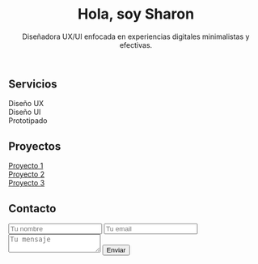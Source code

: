 <!DOCTYPE html>
<html lang="es">
<head>
  <meta charset="UTF-8" />
  <meta name="viewport" content="width=device-width, initial-scale=1.0" />
  <title>Portafolio UX/UI</title>
  <link rel="stylesheet" href="style.css" />
</head>
<body>
  <!-- Fondo futurista -->
  <div class="background"></div>

  <!-- Landing -->
  <header class="landing">
    <h1>Hola, soy Sharon</h1>
    <p>Diseñadora UX/UI enfocada en experiencias digitales minimalistas y efectivas.</p>
  </header>

  <!-- Servicios -->
  <section id="servicios" class="section">
    <h2>Servicios</h2>
    <div class="services-grid">
      <div class="card">Diseño UX</div>
      <div class="card">Diseño UI</div>
      <div class="card">Prototipado</div>
    </div>
  </section>

  <!-- Proyectos -->
  <section id="proyectos" class="section">
    <h2>Proyectos</h2>
    <div class="grid">
      <div class="card"><a href="proyecto1.html" class="btn-proyecto">Proyecto 1</a></div>
      <div class="card"><a href="proyecto2.html" class="btn-proyecto">Proyecto 2</a></div>
      <div class="card"><a href="proyecto3.html" class="btn-proyecto">Proyecto 3</a></div>
    </div>
  </section>

  <!-- Contacto -->
  <section id="contacto" class="section">
    <h2>Contacto</h2>
    <form id="contactForm">
      <input type="text" id="nombre" placeholder="Tu nombre" required />
      <input type="email" id="email" placeholder="Tu email" required />
      <textarea id="mensaje" placeholder="Tu mensaje" required></textarea>
      <button type="submit" class="btn-proyecto">Enviar</button>
    </form>
  </section>

  <script src="script.js"></script>
</body>
</html>


